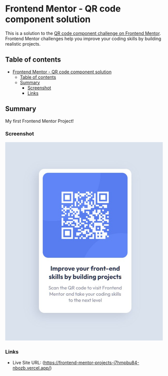 # Frontend Mentor - QR code component solution

This is a solution to the [QR code component challenge on Frontend Mentor](https://www.frontendmentor.io/challenges/qr-code-component-iux_sIO_H). Frontend Mentor challenges help you improve your coding skills by building realistic projects.

## Table of contents

- [Frontend Mentor - QR code component solution](#frontend-mentor---qr-code-component-solution)
  - [Table of contents](#table-of-contents)
  - [Summary](#summary)
    - [Screenshot](#screenshot)
    - [Links](#links)

## Summary

My first Frontend Mentor Project!

### Screenshot

![Screenshot of solution](./images/screenshot.jpg)

### Links

- Live Site URL: (https://frontend-mentor-projects-j7hmpbu84-nbozb.vercel.app/)